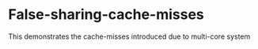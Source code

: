 # False-sharing-cache-misses
This demonstrates the cache-misses introduced due to multi-core system
